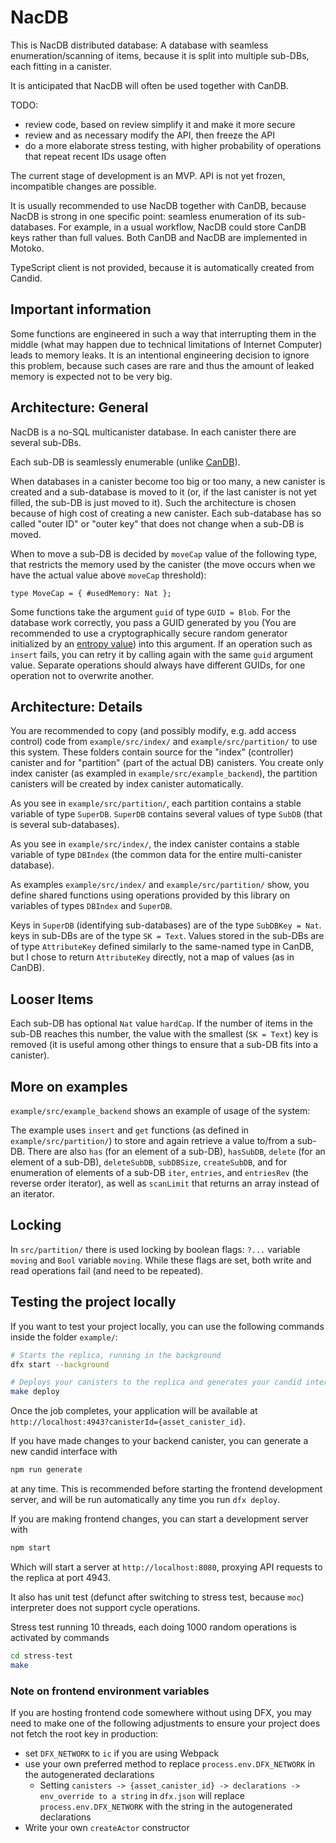 # NacDB

This is NacDB distributed database:
A database with seamless enumeration/scanning of items,
because it is split into multiple sub-DBs, each fitting in a canister.

It is anticipated that NacDB will often be used together with CanDB.

TODO:
- review code, based on review simplify it and make it more secure
- review and as necessary modify the API, then freeze the API
- do a more elaborate stress testing, with higher probability of operations that repeat recent IDs usage often

The current stage of development is an MVP. API is not yet frozen, incompatible changes are possible.

It is usually recommended to use NacDB together with CanDB, because NacDB is strong
in one specific point: seamless enumeration of its sub-databases. For example, in
a usual workflow, NacDB could store CanDB keys rather than full values.
Both CanDB and NacDB are implemented in Motoko.

TypeScript client is not provided, because it is automatically created from Candid.

## Important information

Some functions are engineered in such a way that interrupting them in the middle
(what may happen due to technical limitations of Internet Computer) leads to memory
leaks. It is an intentional engineering decision to ignore this problem, because
such cases are rare and thus the amount of leaked memory is expected not to be very big.

## Architecture: General

NacDB is a no-SQL multicanister database. In each canister there are several sub-DBs.

Each sub-DB is seamlessly enumerable (unlike [CanDB](https://github.com/ORIGYN-SA/CanDB)).

When databases in a canister become too big or too many, a new canister is created and
a sub-database is moved to it (or, if the last canister is not yet filled, the sub-DB is
just moved to it). Such the architecture is chosen because of high cost of creating a new canister.
Each sub-database has so called "outer ID" or "outer key" that does not change when
a sub-DB is moved.

When to move a sub-DB is decided by `moveCap` value of the following type, that restricts
the memory used by the canister (the move occurs when we have the actual value above `moveCap` threshold):

```motoko
type MoveCap = { #usedMemory: Nat };
```

Some functions take the argument `guid` of type `GUID = Blob`. For the database work
correctly, you pass a GUID generated by you (You are recommended to use a cryptographically secure random generator
initialized by an [entropy value](https://internetcomputer.org/docs/current/motoko/main/base/Random)) into this argument.
If an operation such as `insert` fails, you can retry it by calling again with the same `guid` argument value.
Separate operations should always have different GUIDs, for one operation not to overwrite
another.

## Architecture: Details

You are recommended to copy (and possibly modify, e.g. add access control) code from
`example/src/index/` and `example/src/partition/` to use this system.
These folders contain source for the "index" (controller) canister and for
"partition" (part of the actual DB) canisters. You create only index canister
(as exampled in `example/src/example_backend`), the partition canisters will
be created by index canister automatically.

As you see in `example/src/partition/`, each partition contains a stable variable
of type `SuperDB`. `SuperDB` contains several values of type `SubDB` (that is several
sub-databases).

As you see in `example/src/index/`, the index canister contains a stable variable of
type `DBIndex` (the common data for the entire multi-canister database).

As examples `example/src/index/` and `example/src/partition/` show, you define
shared functions using operations provided by this library on variables of types
`DBIndex` and `SuperDB`.

Keys in `SuperDB` (identifying sub-databases) are of the type `SubDBKey = Nat`.
keys in sub-DBs are of the type `SK = Text`. Values stored in the sub-DBs are
of type `AttributeKey` defined similarly to the same-named type in CanDB, but
I chose to return `AttributeKey` directly, not a map of values (as in CanDB).

## Looser Items

Each sub-DB has optional `Nat` value `hardCap`. If the number of items in the sub-DB
reaches this number, the value with the smallest (`SK = Text`) key is removed (it is
useful among other things to ensure that a sub-DB fits into a canister).

## More on examples

`example/src/example_backend` shows an example of usage of the system:

The example uses `insert` and `get` functions (as defined in `example/src/partition/`)
to store and again retrieve a value to/from a sub-DB. There are also `has` (for an element
of a sub-DB), `hasSubDB`, `delete` (for an element of a sub-DB), `deleteSubDB`, `subDBSize`,
`createSubDB`, and for enumeration of elements of a sub-DB `iter`, `entries`, and `entriesRev`
(the reverse order iterator), as well as `scanLimit` that returns an array instead of an
iterator.

## Locking

In `src/partition/` there is used locking by boolean flags: `?...` variable `moving`
and `Bool` variable `moving`. While these flags are set, both write and read operations
fail (and need to be repeated).

## Testing the project locally

If you want to test your project locally, you can use the following commands inside
the folder `example/`:

```bash
# Starts the replica, running in the background
dfx start --background

# Deploys your canisters to the replica and generates your candid interface
make deploy
```

Once the job completes, your application will be available at `http://localhost:4943?canisterId={asset_canister_id}`.

If you have made changes to your backend canister, you can generate a new candid interface with

```bash
npm run generate
```

at any time. This is recommended before starting the frontend development server, and will be run automatically any time you run `dfx deploy`.

If you are making frontend changes, you can start a development server with

```bash
npm start
```

Which will start a server at `http://localhost:8080`, proxying API requests to the replica at port 4943.

It also has unit test (defunct after switching to stress test, because `moc`) interpreter does not support
cycle operations.

Stress test running 10 threads, each doing 1000 random operations is activated by commands

```sh
cd stress-test
make
```

### Note on frontend environment variables

If you are hosting frontend code somewhere without using DFX, you may need to make one of the following adjustments to ensure your project does not fetch the root key in production:

- set `DFX_NETWORK` to `ic` if you are using Webpack
- use your own preferred method to replace `process.env.DFX_NETWORK` in the autogenerated declarations
  - Setting `canisters -> {asset_canister_id} -> declarations -> env_override to a string` in `dfx.json` will replace `process.env.DFX_NETWORK` with the string in the autogenerated declarations
- Write your own `createActor` constructor
